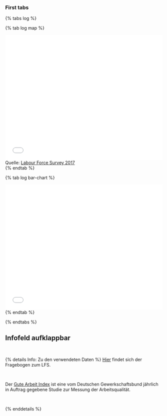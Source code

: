 ### First tabs

{% tabs log %}

{% tab log map %}
<div class="l-page">
  <iframe src="{{ '/assets/plotly/map.html' | relative_url }}" 
			scrolling='no' 
			frameborder='0'
			padding_bottom='56.25%'
			height="400" 
			width="100%">
	</iframe>
</div>
<div class="caption">
    Quelle:  <a href="https://ec.europa.eu/eurostat/databrowser/view/LFSO_17JSED__custom_8324295/default/table"> Labour Force Survey 2017 </a>
</div>
{% endtab %}

{% tab log bar-chart %}
<div class="l-page">
  <iframe src="{{ '/assets/plotly/linechart.html' | relative_url }}" scrolling='no' frameborder='0' height="400px" width="100%"></iframe>
</div>
{% endtab %}


{% endtabs %}

## Infofeld aufklappbar

<br>

{% details Info: Zu den verwendeten Daten %}
<a href="https://www.gesis.org/missy/files/documents/EU-LFS/Codebook_EU-LFS-2017-yearly.pdf">Hier</a> findet sich der Fragebogen zum LFS. 

<br>

Der <a href="https://index-gute-arbeit.dgb.de/veroeffentlichungen/copy_of_jahresreports"> Gute Arbeit Index</a> ist eine vom Deutschen Gewerkschaftsbund
jährlich in Auftrag gegebene Studie zur Messung der Arbeitsqualität.

<br>

{% enddetails %}
